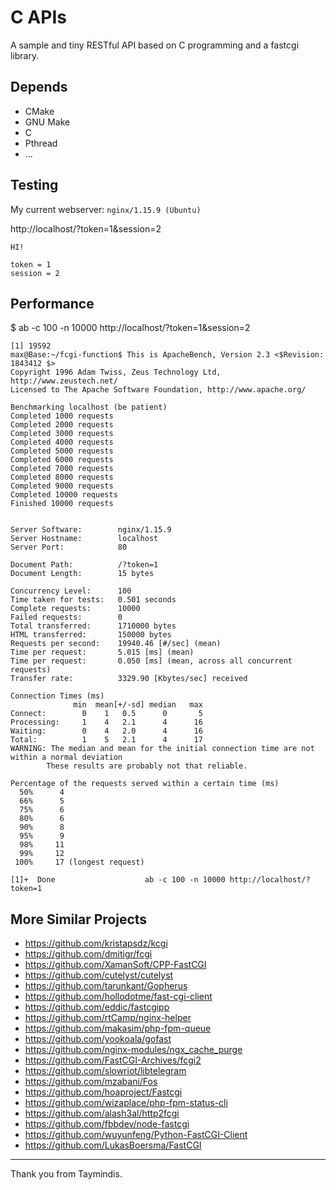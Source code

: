 # C APIs

A sample and tiny RESTful API based on C programming and a fastcgi library.

## Depends

- CMake
- GNU Make
- C
- Pthread
- ...

## Testing

My current webserver: `nginx/1.15.9 (Ubuntu)`

http://localhost/?token=1&session=2

```
HI!

token = 1
session = 2
```

## Performance

$ ab -c 100 -n 10000 http://localhost/?token=1&session=2

```
[1] 19592
max@Base:~/fcgi-function$ This is ApacheBench, Version 2.3 <$Revision: 1843412 $>
Copyright 1996 Adam Twiss, Zeus Technology Ltd, http://www.zeustech.net/
Licensed to The Apache Software Foundation, http://www.apache.org/

Benchmarking localhost (be patient)
Completed 1000 requests
Completed 2000 requests
Completed 3000 requests
Completed 4000 requests
Completed 5000 requests
Completed 6000 requests
Completed 7000 requests
Completed 8000 requests
Completed 9000 requests
Completed 10000 requests
Finished 10000 requests


Server Software:        nginx/1.15.9
Server Hostname:        localhost
Server Port:            80

Document Path:          /?token=1
Document Length:        15 bytes

Concurrency Level:      100
Time taken for tests:   0.501 seconds
Complete requests:      10000
Failed requests:        0
Total transferred:      1710000 bytes
HTML transferred:       150000 bytes
Requests per second:    19940.46 [#/sec] (mean)
Time per request:       5.015 [ms] (mean)
Time per request:       0.050 [ms] (mean, across all concurrent requests)
Transfer rate:          3329.90 [Kbytes/sec] received

Connection Times (ms)
              min  mean[+/-sd] median   max
Connect:        0    1   0.5      0       5
Processing:     1    4   2.1      4      16
Waiting:        0    4   2.0      4      16
Total:          1    5   2.1      4      17
WARNING: The median and mean for the initial connection time are not within a normal deviation
        These results are probably not that reliable.

Percentage of the requests served within a certain time (ms)
  50%      4
  66%      5
  75%      6
  80%      6
  90%      8
  95%      9
  98%     11
  99%     12
 100%     17 (longest request)

[1]+  Done                    ab -c 100 -n 10000 http://localhost/?token=1
```

## More Similar Projects

- https://github.com/kristapsdz/kcgi
- https://github.com/dmitigr/fcgi
- https://github.com/XamanSoft/CPP-FastCGI
- https://github.com/cutelyst/cutelyst
- https://github.com/tarunkant/Gopherus
- https://github.com/hollodotme/fast-cgi-client
- https://github.com/eddic/fastcgipp
- https://github.com/rtCamp/nginx-helper
- https://github.com/makasim/php-fpm-queue
- https://github.com/yookoala/gofast
- https://github.com/nginx-modules/ngx_cache_purge
- https://github.com/FastCGI-Archives/fcgi2
- https://github.com/slowriot/libtelegram
- https://github.com/mzabani/Fos
- https://github.com/hoaproject/Fastcgi
- https://github.com/wizaplace/php-fpm-status-cli
- https://github.com/alash3al/http2fcgi
- https://github.com/fbbdev/node-fastcgi
- https://github.com/wuyunfeng/Python-FastCGI-Client
- https://github.com/LukasBoersma/FastCGI

---------

Thank you from Taymindis.
